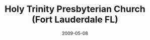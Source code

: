 ---
date: &id001 2009-05-08
end_date: null
location:
  address: 2901 SW 26th Terr.
  city: Fort Lauderdale
  state: FL
minister:
- end: 2011-12-31
  name: Robert Reymond
  start: 2009-01-01
  type: supply
- end: null
  name: Chad Mullinix
  start: 2011-01-01
  type: pastor
ministers:
- Robert Reymond
- Chad Mullinix
name: Holy Trinity Presbyterian Church
names:
- end: 2009-05-08
  name: Holy Trinity Presbyterian mission work
  start: 2007-04-20
- end: null
  name: Holy Trinity Presbyterian Church
  start: 2009-05-08
origination_date: *id001
raw_data: "FLORIDA Fort Lauderdale\nHoly Trinity Presbyterian mission work  (April\
  \ 20. 2007\u2013May 8, 2009)\nHoly Trinity Presbyterian Church (May 8, 2009\u2013\
  \ )\n2901 SW 26th Terr.\nSupply: Robert Reymond, 2009\u201311\nPastor: Chad Mullinix,\
  \ 2011\u2013"
received_from: Holy Trinity Presbyterian mission work
states:
- FL
status:
  active: true
  end_date: null
  reason: null
  received_from: null
  withdrawal_to: null
title: Holy Trinity Presbyterian Church (Fort Lauderdale FL)

---